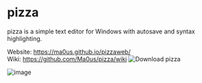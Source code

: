 # pizza

pizza is a simple text editor for Windows with autosave and syntax highlighting.

Website: https://ma0us.github.io/pizzaweb/ <br>
Wiki: https://github.com/Ma0us/pizza/wiki
![Download pizza](https://ma0us.github.io/pizzaweb/)

![image](https://user-images.githubusercontent.com/85688939/164979612-b8c4abf8-1efc-4610-8285-1233c06b66e0.png)
